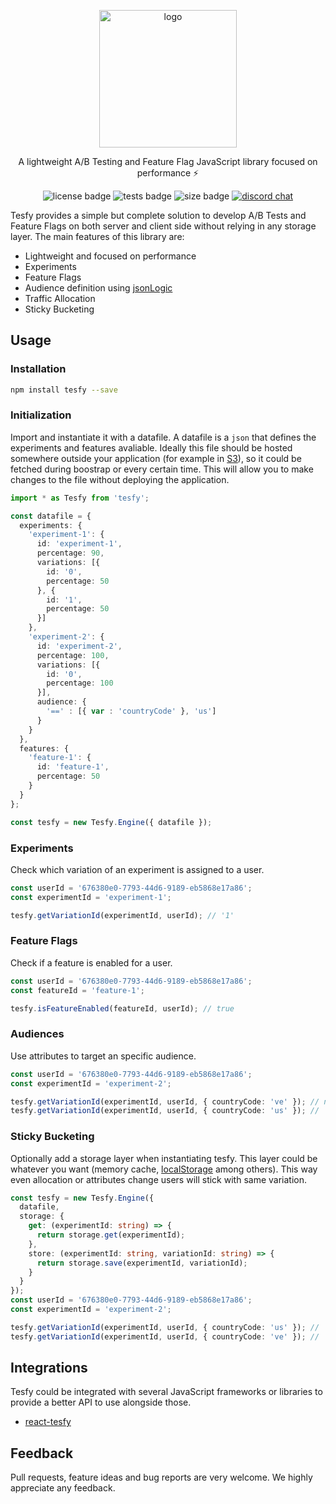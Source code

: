 <p align="center">
  <img alt="logo" src="https://tesfy.s3.us-west-2.amazonaws.com/images/logo.png" width="220">
</p>

<p align="center">
  A lightweight A/B Testing and Feature Flag JavaScript library focused on performance ⚡️
</p>

<p align="center">
  <img alt="license badge" src="https://img.shields.io/badge/license-MIT-blue.svg">
  <img alt="tests badge" src="https://github.com/andresz1/tesfy/workflows/main/badge.svg">
  <img alt="size badge" src="https://badgen.net/bundlephobia/minzip/tesfy">
  <a href="https://discord.gg/QxEcWYc">
  <image alt="discord chat" src="https://img.shields.io/discord/704771560782692474?label=&logo=discord&logoColor=ffffff&color=7389D8&labelColor=6A7EC2">
    </a>
</p>

Tesfy provides a simple but complete solution to develop A/B Tests and Feature Flags on both server and client side without relying in any storage layer. The main features of this library are:
- Lightweight and focused on performance
- Experiments
- Feature Flags
- Audience definition using [jsonLogic](http://jsonlogic.com/)
- Traffic Allocation
- Sticky Bucketing


## Usage

### Installation
```sh
npm install tesfy --save
```

### Initialization
Import and instantiate it with a datafile. A datafile is a `json` that defines the experiments and features avaliable. Ideally this file should be hosted somewhere outside your application (for example in [S3](https://aws.amazon.com/s3/)), so it could be fetched during boostrap or every certain time. This will allow you to make changes to the file without deploying the application.

```ts
import * as Tesfy from 'tesfy';

const datafile = {
  experiments: {
    'experiment-1': {
      id: 'experiment-1',
      percentage: 90,
      variations: [{
        id: '0',
        percentage: 50
      }, {
        id: '1',
        percentage: 50
      }]
    },
    'experiment-2': {
      id: 'experiment-2',
      percentage: 100,
      variations: [{
        id: '0',
        percentage: 100
      }],
      audience: {
        '==' : [{ var : 'countryCode' }, 'us']
      }
    }
  },
  features: {
    'feature-1': {
      id: 'feature-1',
      percentage: 50
    }
  }
};

const tesfy = new Tesfy.Engine({ datafile });
```

### Experiments
Check which variation of an experiment is assigned to a user.

```ts
const userId = '676380e0-7793-44d6-9189-eb5868e17a86';
const experimentId = 'experiment-1';

tesfy.getVariationId(experimentId, userId); // '1'
```

### Feature Flags
Check if a feature is enabled for a user.

```ts
const userId = '676380e0-7793-44d6-9189-eb5868e17a86';
const featureId = 'feature-1';

tesfy.isFeatureEnabled(featureId, userId); // true
```

### Audiences
Use attributes to target an specific audience.

```ts
const userId = '676380e0-7793-44d6-9189-eb5868e17a86';
const experimentId = 'experiment-2';

tesfy.getVariationId(experimentId, userId, { countryCode: 've' }); // null
tesfy.getVariationId(experimentId, userId, { countryCode: 'us' }); // '0'
```

### Sticky Bucketing
Optionally add a storage layer when instantiating tesfy. This layer could be whatever you want (memory cache, [localStorage](https://developer.mozilla.org/en-US/docs/Web/API/Window/localStorage) among others). This way even allocation or attributes change users will stick with same variation.

```ts
const tesfy = new Tesfy.Engine({
  datafile,
  storage: {
    get: (experimentId: string) => {
      return storage.get(experimentId);
    },
    store: (experimentId: string, variationId: string) => {
      return storage.save(experimentId, variationId);
    }
  }
});
const userId = '676380e0-7793-44d6-9189-eb5868e17a86';
const experimentId = 'experiment-2';

tesfy.getVariationId(experimentId, userId, { countryCode: 'us' }); // '0'
tesfy.getVariationId(experimentId, userId, { countryCode: 've' }); // '0'
```

## Integrations

Tesfy could be integrated with several JavaScript frameworks or libraries to provide a better API to use alongside those.
- [react-tesfy](https://github.com/andresz1/react-tesfy)

## Feedback

Pull requests, feature ideas and bug reports are very welcome. We highly appreciate any feedback.
